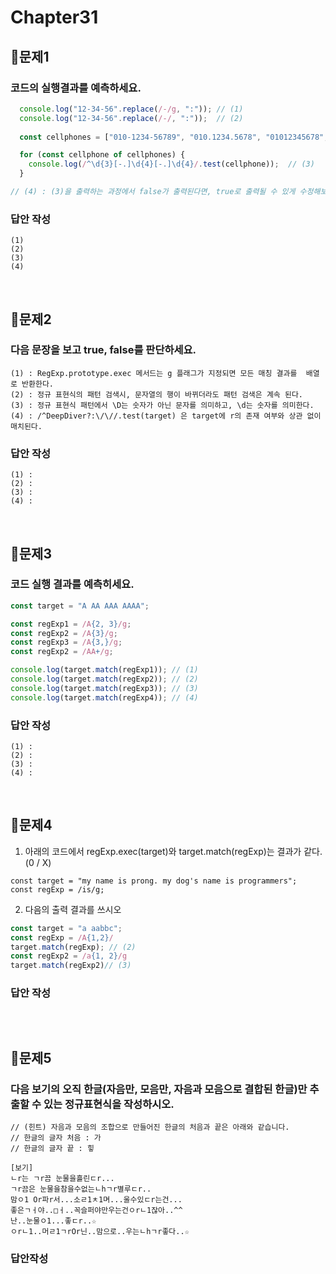 # Chapter31
## 📌문제1
### 코드의 실행결과를 예측하세요.
```js
  console.log("12-34-56".replace(/-/g, ":")); // (1)
  console.log("12-34-56".replace(/-/, ":"));  // (2)
  
  const cellphones = ["010-1234-56789", "010.1234.5678", "01012345678", "02-2134-1233"];

  for (const cellphone of cellphones) {
    console.log(/^\d{3}[-.]\d{4}[-.]\d{4}/.test(cellphone));  // (3)
  }

// (4) : (3)을 출력하는 과정에서 false가 출력된다면, true로 출력될 수 있게 수정해보세요.

```
### 답안 작성
```
(1)
(2)
(3)
(4)
```

<br>

## 📌문제2

### 다음 문장을 보고 true, false를 판단하세요.

```
(1) : RegExp.prototype.exec 메서드는 g 플래그가 지정되면 모든 매칭 결과를  배열로 반환한다.
(2) : 정규 표현식의 패턴 검색시, 문자열의 행이 바뀌더라도 패턴 검색은 계속 된다.
(3) : 정규 표현식 패턴에서 \D는 숫자가 아닌 문자를 의미하고, \d는 숫자를 의미한다.
(4) : /^DeepDiver?:\/\//.test(target) 은 target에 r의 존재 여부와 상관 없이 매치된다.
```

### 답안 작성

```
(1) : 
(2) : 
(3) : 
(4) : 
```

<br>

## 📌문제3

### 코드 실행 결과를 예측히세요.

```js
const target = "A AA AAA AAAA";

const regExp1 = /A{2, 3}/g;
const regExp2 = /A{3}/g;
const regExp3 = /A{3,}/g;
const regExp2 = /AA+/g;

console.log(target.match(regExp1)); // (1)
console.log(target.match(regExp2)); // (2)
console.log(target.match(regExp3)); // (3)
console.log(target.match(regExp4)); // (4)
```

### 답안 작성

```
(1) :
(2) :
(3) : 
(4) :
```

<br>

## 📌문제4

1) 아래의 코드에서 regExp.exec(target)와 target.match(regExp)는 결과가 같다. (0 / X)
```
const target = "my name is prong. my dog's name is programmers";
const regExp = /is/g;
```
2) 다음의 출력 결과를 쓰시오
```js
const target = "a aabbc";
const regExp = /A{1,2}/
target.match(regExp); // (2)
const regExp2 = /a{1, 2}/g
target.match(regExp2)// (3)
```

### 답안 작성

```
```

<br>

## 📌문제5
### 다음 보기의 오직 한글(자음만, 모음만, 자음과 모음으로 결합된 한글)만 추출할 수 있는 정규표현식을 작성하시오.
```
// (힌트) 자음과 모음의 조합으로 만들어진 한글의 처음과 끝은 아래와 같습니다.
// 한글의 글자 처음 : 가
// 한글의 글자 끝 : 힣

[보기]
ㄴr는 ㄱr끔 눈물을흘린ㄷr...
ㄱr끔은 눈물을참을수없는ㄴhㄱr별루ㄷr..
맘ㅇ1 Or파r서...소ㄹ1ㅊ1며...울수있ㄷr는건...
좋은ㄱㅓ야..□ㅓ..꼭슬퍼야만우는건ㅇrㄴ1잖아..^^
난..눈물ㅇ1...좋ㄷr..☆
ㅇrㄴ1..머ㄹ1ㄱrOr닌..맘으로..우는ㄴhㄱr좋다..☆
```
### 답안작성
```
```
